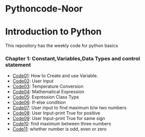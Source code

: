 # Pythoncode-Noor
# Introduction to Python
This repository has the weekly code for python basics
### Chapter 1: Constant,Variables,Data Types and control statement
* [Code01](https://github.com/NooR1609/Pythoncode-Noor/blob/main/code1.py): How to Create and use Variable.
* [Code02](https://github.com/NooR1609/Pythoncode-Noor/blob/main/code2.py): User Input
* [Code03](https://github.com/NooR1609/Pythoncode-Noor/blob/main/code3.py): Temperature Conversion
* [Code04](https://github.com/NooR1609/Pythoncode-Noor/blob/main/code4.py): Mathematical Expression
* [Code05](https://github.com/NooR1609/Pythoncode-Noor/blob/main/code5.py): Expression Class Type
* [Code06](https://github.com/NooR1609/Pythoncode-Noor/blob/main/code6.py): If-else condition
* [Code07](https://github.com/NooR1609/Pythoncode-Noor/blob/main/code7.py): User input to find maximum b/w two numbers
* [Code08](https://github.com/NooR1609/Pythoncode-Noor/blob/main/code8.py): User Input-print True for positive
* [Code09](https://github.com/NooR1609/Pythoncode-Noor/blob/main/code9.py): User Input-print True for same sign
* [Code10](https://github.com/NooR1609/Pythoncode-Noor/blob/main/code10.py): find maximum between three numbers
* [Code11](https://github.com/NooR1609/Pythoncode-Noor/blob/main/code11.py): whether number is odd, even or zero
